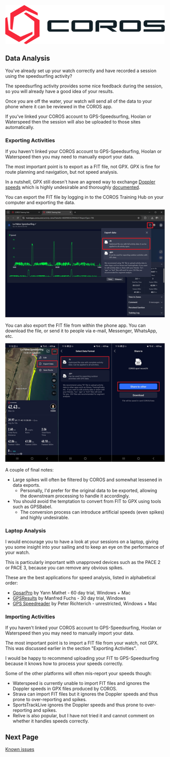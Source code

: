 ![GP3S Logo](../img/COROS_Wearables_Logo.png)



## Data Analysis

You've already set up your watch correctly and have recorded a session using the speedsurfing activity?

The speedsurfing activity provides some nice feedback during the session, so you will already have a good idea of your results.

Once you are off the water, your watch will send all of the data to your phone where it can be reviewed in the COROS app.

If you've linked your COROS account to GPS-Speedsurfing, Hoolan or Waterspeed then the session will also be uploaded to those sites automatically.



### Exporting Activities

If you haven't linked your COROS account to GPS-Speedsurfing, Hoolan or Waterspeed then you may need to manually export your data.

The most important point is to export as a FIT file, not GPX. GPX is fine for route planning and navigation, but not speed analysis.

In a nutshell, GPX still doesn't have an agreed way to exchange [Doppler speeds]((https://medium.com/@mikeg888/the-importance-of-doppler-b886b14bb65d)) which is highly undesirable and thoroughly [documented](https://logiqx.github.io/gps-wizard/gpx/).

You can export the FIT file by logging in to the COROS Training Hub on your computer and exporting the data.

![export-fit](img/export-fit.png)

You can also export the FIT file from within the phone app. You can download the file, or send it to people via e-mail, Messenger, WhatsApp, etc.

![export-app](img/export-app-highlighted.jpg)

A couple of final notes:

- Large spikes will often be filtered by COROS and somewhat lessened in data exports.
  - Personally, I'd prefer for the original data to be exported, allowing the downstream processing to handle it accordingly.
- You should avoid the temptation to convert from FIT to GPX using tools such as GPSBabel.
  - The conversion process can introduce artificial speeds (even spikes) and highly undesirable.



### Laptop Analysis

I would encourage you to have a look at your sessions on a laptop, giving you some insight into your sailing and to keep an eye on the performance of your watch.

This is particularly important with unapproved devices such as the PACE 2 or PACE 3, because you can remove any obvious spikes.

These are the best applications for speed analysis, listed in alphabetical order:

- [GpsarPro](http://gpsactionreplay.free.fr/index.php?menu=2) by Yann Mathet - 60 day trial, Windows + Mac
- [GPSResults](https://www.gps-speed.com/download_e.html) by Manfred Fuchs - 30 day trial, Windows
- [GPS Speedreader](https://github.com/prichterich/GPS-Speedreader/) by Peter Richterich - unrestricted, Windows + Mac



### Importing Activities

If you haven't linked your COROS account to GPS-Speedsurfing, Hoolan or Waterspeed then you may need to manually import your data.

The most important point is to import a FIT file from your watch, not GPX. This was discussed earlier in the section "Exporting Activities".

I would be happy to recommend uploading your FIT to GPS-Speedsurfing because it knows how to process your speeds correctly.

Some of the other platforms will often mis-report your speeds though:

- Waterspeed is currently unable to import FIT files and ignores the Doppler speeds in GPX files produced by COROS.
- Strava can import FIT files but it ignores the Doppler speeds and thus prone to over-reporting and spikes.
- SportsTrackLive ignores the Doppler speeds and thus prone to over-reporting and spikes.
- Relive is also popular, but I have not tried it and cannot comment on whether it handles speeds correctly.



## Next Page

[Known issues](../issues/README.md)
